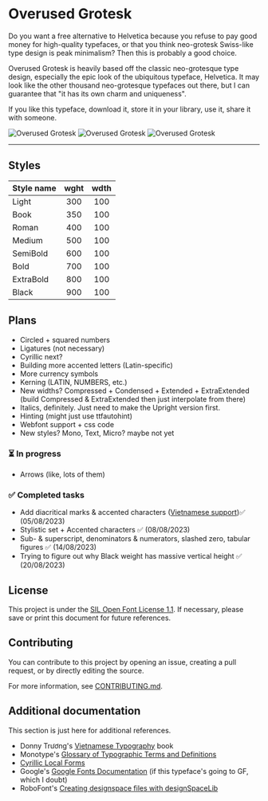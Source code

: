 # Overused Grotesk
Do you want a free alternative to Helvetica because you refuse to pay good money for high-quality typefaces, or that you think neo-grotesk Swiss-like type design is peak minimalism? Then this is probably a good choice.

Overused Grotesk is heavily based off the classic neo-grotesque type design, especially the epic look of the ubiquitous typeface, Helvetica. It may look like the other thousand neo-grotesque typefaces out there, but I can guarantee that "it has its own charm and uniqueness".

If you like this typeface, download it, store it in your library, use it, share it with someone.

![Overused Grotesk](https://github.com/RandomMaerks/Overused-Grotesk/blob/main/documentation/image-3.png)
![Overused Grotesk](https://github.com/RandomMaerks/Overused-Grotesk/blob/main/documentation/image-4.png)
![Overused Grotesk](https://github.com/RandomMaerks/Overused-Grotesk/blob/main/documentation/image-5.png)

---
## Styles
| Style name | wght | wdth |
| --------- | :---: | :---: |
| Light | 300 | 100 |
| Book | 350 | 100 |
| Roman | 400 | 100 |
| Medium | 500 | 100 |
| SemiBold | 600 | 100 |
| Bold | 700 | 100 |
| ExtraBold | 800 | 100 |
| Black | 900 | 100 |


## Plans
- Circled + squared numbers
- Ligatures (not necessary)
- Cyrillic next?
- Building more accented letters (Latin-specific)
- More currency symbols
- Kerning (LATIN, NUMBERS, etc.)
- New widths? Compressed + Condensed + Extended + ExtraExtended (build Compressed & ExtraExtended then just interpolate from there)
- Italics, definitely. Just need to make the Upright version first.
- Hinting (might just use ttfautohint)
- Webfont support + css code
- New styles? Mono, Text, Micro? maybe not yet

### ⏳ In progress
- Arrows (like, lots of them)

### ✅ Completed tasks
- Add diacritical marks & accented characters ([Vietnamese support](https://github.com/RandomMaerks/Overused-Grotesk/blob/main/documentation/image-6.png))✅ (05/08/2023)
- Stylistic set + Accented characters ✅ (08/08/2023)
- Sub- & superscript, denominators & numerators, slashed zero, tabular figures ✅ (14/08/2023)
- Trying to figure out why Black weight has massive vertical height ✅ (20/08/2023)

## License
This project is under the [SIL Open Font License 1.1](https://github.com/RandomMaerks/Overused-Grotesk/blob/main/LICENSE.txt). If necessary, please save or print this document for future references.


## Contributing
You can contribute to this project by opening an issue, creating a pull request, or by directly editing the source.

For more information, see [CONTRIBUTING.md](https://github.com/RandomMaerks/Overused-Grotesk/blob/main/CONTRIBUTING.md).


## Additional documentation
This section is just here for additional references.
- Donny Trương's [Vietnamese Typography](https://vietnamesetypography.com) book
- Monotype's [Glossary of Typographic Terms and Definitions](https://www.monotype.com/resources/z-typographic-terms)
- [Cyrillic Local Forms](https://localfonts.eu/typography-basics/fonts-the-importance-of-localisation/local-features/cyrillic-local-forms/)
- Google's [Google Fonts Documentation](https://googlefonts.github.io/gf-guide/) (if this typeface's going to GF, which I doubt)
- RoboFont's [Creating designspace files with designSpaceLib](https://robofont.com/documentation/tutorials/creating-designspace-files/#creating-designspace-files-with-designspacelib)
